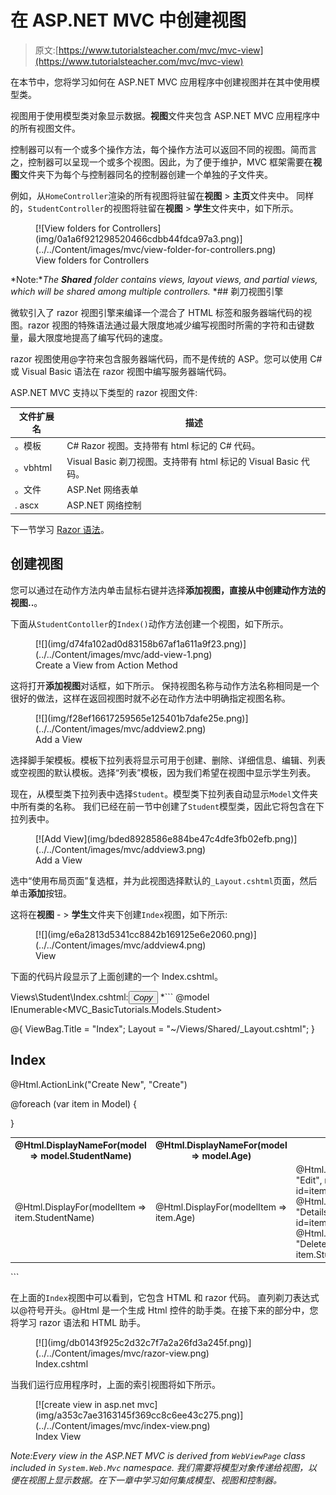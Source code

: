 # 在 ASP.NET MVC 中创建视图

> 原文:[https://www.tutorialsteacher.com/mvc/mvc-view](https://www.tutorialsteacher.com/mvc/mvc-view)

在本节中，您将学习如何在 ASP.NET MVC 应用程序中创建视图并在其中使用模型类。

视图用于使用模型类对象显示数据。**视图**文件夹包含 ASP.NET MVC 应用程序中的所有视图文件。

控制器可以有一个或多个操作方法，每个操作方法可以返回不同的视图。简而言之，控制器可以呈现一个或多个视图。因此，为了便于维护，MVC 框架需要在**视图**文件夹下为每个与控制器同名的控制器创建一个单独的子文件夹。

例如，从`HomeController`渲染的所有视图将驻留在**视图** > **主页**文件夹中。 同样的，`StudentController`的视图将驻留在**视图** > **学生**文件夹中，如下所示。

<figure>[![View folders for Controllers](img/0a1a6f921298520466cdbb44fdca97a3.png)](../../Content/images/mvc/view-folder-for-controllers.png)

<figcaption>View folders for Controllers</figcaption>

</figure>

*Note:**The **Shared** folder contains views, layout views, and partial views, which will be shared among multiple controllers.* *## 剃刀视图引擎

微软引入了 razor 视图引擎来编译一个混合了 HTML 标签和服务器端代码的视图。razor 视图的特殊语法通过最大限度地减少编写视图时所需的字符和击键数量，最大限度地提高了编写代码的速度。

razor 视图使用@字符来包含服务器端代码，而不是传统的 ASP。您可以使用 C# 或 Visual Basic 语法在 razor 视图中编写服务器端代码。

ASP.NET MVC 支持以下类型的 razor 视图文件:

| 文件扩展名 | 描述 |
| --- | --- |
| 。模板 | C# Razor 视图。支持带有 html 标记的 C# 代码。 |
| 。vbhtml | Visual Basic 剃刀视图。支持带有 html 标记的 Visual Basic 代码。 |
| 。文件 | ASP.Net 网络表单 |
| . ascx | ASP.NET 网络控制 |

下一节学习 [Razor 语法](/mvc/razor-syntax)。

## 创建视图

您可以通过在动作方法内单击鼠标右键并选择**添加视图，直接从中创建动作方法的视图..**。

下面从`StudentContoller`的`Index()`动作方法创建一个视图，如下所示。

<figure>[![](img/d74fa102ad0d83158b67af1a611a9f23.png)](../../Content/images/mvc/add-view-1.png)

<figcaption>Create a View from Action Method</figcaption>

</figure>

这将打开**添加视图**对话框，如下所示。 保持视图名称与动作方法名称相同是一个很好的做法，这样在返回视图时就不必在动作方法中明确指定视图名称。

<figure>[![](img/f28ef16617259565e125401b7dafe25e.png)](../../Content/images/mvc/addview2.png)

<figcaption>Add a View</figcaption>

</figure>

选择脚手架模板。模板下拉列表将显示可用于创建、删除、详细信息、编辑、列表或空视图的默认模板。选择“列表”模板，因为我们希望在视图中显示学生列表。

现在，从模型类下拉列表中选择`Student`。模型类下拉列表自动显示`Model`文件夹中所有类的名称。 我们已经在前一节中创建了`Student`模型类，因此它将包含在下拉列表中。

<figure>[![Add View](img/bded8928586e884be47c4dfe3fb02efb.png)](../../Content/images/mvc/addview3.png)

<figcaption>Add a View</figcaption>

</figure>

选中“使用布局页面”复选框，并为此视图选择默认的`_Layout.cshtml`页面，然后单击**添加**按钮。

这将在**视图** - > **学生**文件夹下创建`Index`视图，如下所示:

<figure>[![](img/e6a2813d5341cc8842b169125e6e2060.png)](../../Content/images/mvc/addview4.png)

<figcaption>View</figcaption>

</figure>

下面的代码片段显示了上面创建的一个 Index.cshtml。

Views\Student\Index.cshtml:<button class="copy-btn pull-right" title="Copy example code">*Copy*</button> *```
@model IEnumerable<MVC_BasicTutorials.Models.Student>

@{
    ViewBag.Title = "Index";
    Layout = "~/Views/Shared/_Layout.cshtml";
}

<h2>Index</h2>

<p>
    @Html.ActionLink("Create New", "Create")
</p>
<table class="table">
    <tr>
        <th>
            @Html.DisplayNameFor(model => model.StudentName)
        </th>
        <th>
            @Html.DisplayNameFor(model => model.Age)
        </th>
        <th></th>
    </tr>

@foreach (var item in Model) {
    <tr>
        <td>
            @Html.DisplayFor(modelItem => item.StudentName)
        </td>
        <td>
            @Html.DisplayFor(modelItem => item.Age)
        </td>
        <td>
            @Html.ActionLink("Edit", "Edit", new { id=item.StudentId }) |
            @Html.ActionLink("Details", "Details", new { id=item.StudentId  }) |
            @Html.ActionLink("Delete", "Delete", new { id = item.StudentId })
        </td>
    </tr>
}

</table>
```

在上面的`Index`视图中可以看到，它包含 HTML 和 razor 代码。 直列剃刀表达式以@符号开头。@Html 是一个生成 Html 控件的助手类。在接下来的部分中，您将学习 razor 语法和 HTML 助手。

<figure>[![](img/db0143f925c2d32c7f7a2a26fd3a245f.png)](../../Content/images/mvc/razor-view.png)

<figcaption>Index.cshtml</figcaption>

</figure>

当我们运行应用程序时，上面的索引视图将如下所示。

<figure>[![create view in asp.net mvc](img/a353c7ae3163145f369cc8c6ee43c275.png)](../../Content/images/mvc/index-view.png)

<figcaption>Index View</figcaption>

</figure>

*Note:**Every view in the ASP.NET MVC is derived from `WebViewPage` class included in `System.Web.Mvc` namespace.* *我们需要将模型对象传递给视图，以便在视图上显示数据。在下一章中学习如何集成模型、视图和控制器。***